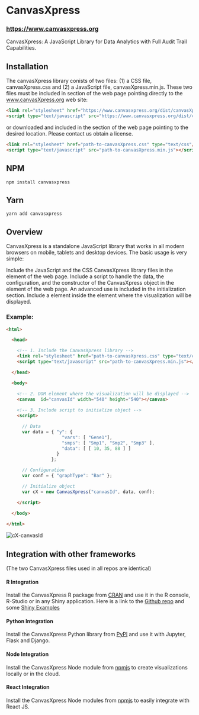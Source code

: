 # CanvasXpress 

### https://www.canvasxpress.org

CanvasXpress: A JavaScript Library for Data Analytics with Full Audit Trail Capabilities.

## Installation

The canvasXpress library conists of two files: (1) a CSS file, canvasXpress.css and (2) a JavaScript file, canvasXpress.min.js. These two files must be included in <head> section of the web page pointing directly to the www.canvasXpress.org web site:

```html
<link rel="stylesheet" href="https://www.canvasxpress.org/dist/canvasXpress.css" type="text/css"/>
<script type="text/javascript" src="https://www.canvasxpress.org/dist/canvasXpress.min.js"></script>
```
  
or downloaded and included in the <head> section of the web page pointing to the desired location. Please contact us obtain a license.

```html
<link rel="stylesheet" href="path-to-canvasXpress.css" type="text/css"/>
<script type="text/javascript" src="path-to-canvasXpress.min.js"></script>
```
  
## NPM
```  
npm install canvasxpress
```
  
## Yarn

```  
yarn add canvasxpress
```

## Overview
  
CanvasXpress is a standalone JavaScript library that works in all modern browsers on mobile, tablets and desktop devices. The basic usage is very simple:

Include the JavaScript and the CSS CanvasXpress library files in the <head> element of the web page.
Include a script to handle the data, the configuration, and the constructor of the CanvasXpress object in the <head> element of the web page. An advanced use is included in the initialization section.
Include a <canvas> element inside the <body> element where the visualization will be displayed.
  
### Example:

```html  
<html>

  <head>

    <!-- 1. Include the CanvasXpress library -->
    <link rel="stylesheet" href="path-to-canvasXpress.css" type="text/css"/>
    <script type="text/javascript" src="path-to-canvasXpress.min.js"></script>

  </head>

  <body>

    <!-- 2. DOM element where the visualization will be displayed -->
    <canvas  id="canvasId" width="540" height="540"></canvas>
    
    <!-- 3. Include script to initialize object -->
    <script>

      // Data
      var data = { "y": {
                     "vars": [ "Gene1"],
                     "smps": [ "Smp1", "Smp2", "Smp3" ],
                     "data": [ [ 10, 35, 88 ] ]
                   }
                 };

      // Configuration
      var conf = { "graphType": "Bar" };

      // Initialize object
      var cX = new CanvasXpress("canvasId", data, conf);

    </script>
    
  </body>

</html>
```  
  
![cX-canvasId](https://user-images.githubusercontent.com/254923/178363565-7612293f-357d-4676-a50c-fa43f281a3d7.png)
  
## Integration with other frameworks

(The two CanvasXpress files used in all repos are identical)
  
#### R Integration
Install the CanvasXpress R package from [CRAN](https://cran.r-project.org/web/packages/canvasXpress/index.html) and use it in the R console, R-Studio or in any Shiny application. Here is a link to the [Github repo](https://github.com/neuhausi/canvasXpress) and some [Shiny Examples](http://periscopeapps.org/)

#### Python Integration
Install the CanvasXpress Python library from [PyPI](https://pypi.org/project/canvasxpress/) and use it with Jupyter, Flask and Django.

#### Node Integration
Install the CanvasXpress Node module from [npmjs](https://www.npmjs.com/package/canvasxpress-cli) to create visualizations locally or in the cloud.

#### React Integration
Install the CanvasXpress Node modules from [npmjs](https://www.npmjs.com/package/canvasxpress-react) to easily integrate with React JS.  
  
  
